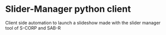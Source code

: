 # Slider-Manager python client
Client side automation to launch a slideshow made with the slider manager tool of S-CORP and SAB-R
